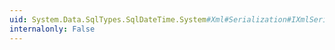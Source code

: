 ```yaml
---
uid: System.Data.SqlTypes.SqlDateTime.System#Xml#Serialization#IXmlSerializable#GetSchema
internalonly: False
---
```

